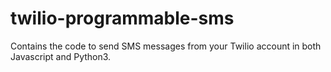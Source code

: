 # twilio-programmable-sms
Contains the code to send SMS messages from your Twilio account in both Javascript and Python3.
